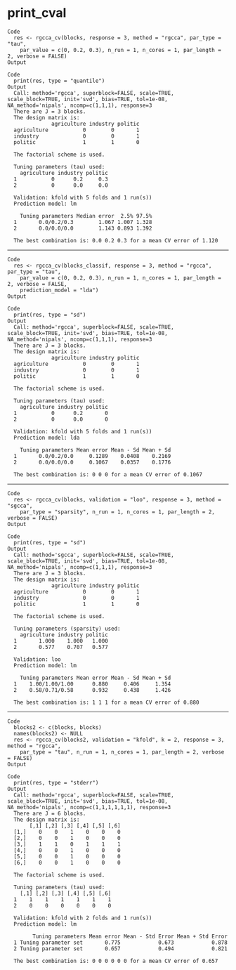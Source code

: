 # print_cval

    Code
      res <- rgcca_cv(blocks, response = 3, method = "rgcca", par_type = "tau",
        par_value = c(0, 0.2, 0.3), n_run = 1, n_cores = 1, par_length = 2, verbose = FALSE)
    Output
      
    Code
      print(res, type = "quantile")
    Output
      Call: method='rgcca', superblock=FALSE, scale=TRUE, scale_block=TRUE, init='svd', bias=TRUE, tol=1e-08, NA_method='nipals', ncomp=c(1,1,1), response=3 
      There are J = 3 blocks.
      The design matrix is:
                  agriculture industry politic
      agriculture           0        0       1
      industry              0        0       1
      politic               1        1       0
      
      The factorial scheme is used.
      
      Tuning parameters (tau) used: 
        agriculture industry politic
      1           0      0.2     0.3
      2           0      0.0     0.0
      
      Validation: kfold with 5 folds and 1 run(s)) 
      Prediction model: lm 
      
        Tuning parameters Median error  2.5% 97.5%
      1       0.0/0.2/0.3        1.067 1.007 1.328
      2       0.0/0.0/0.0        1.143 0.893 1.392
      
      The best combination is: 0.0 0.2 0.3 for a mean CV error of 1.120 

---

    Code
      res <- rgcca_cv(blocks_classif, response = 3, method = "rgcca", par_type = "tau",
        par_value = c(0, 0.2, 0.3), n_run = 1, n_cores = 1, par_length = 2, verbose = FALSE,
        prediction_model = "lda")
    Output
      
    Code
      print(res, type = "sd")
    Output
      Call: method='rgcca', superblock=FALSE, scale=TRUE, scale_block=TRUE, init='svd', bias=TRUE, tol=1e-08, NA_method='nipals', ncomp=c(1,1,1), response=3 
      There are J = 3 blocks.
      The design matrix is:
                  agriculture industry politic
      agriculture           0        0       1
      industry              0        0       1
      politic               1        1       0
      
      The factorial scheme is used.
      
      Tuning parameters (tau) used: 
        agriculture industry politic
      1           0      0.2       0
      2           0      0.0       0
      
      Validation: kfold with 5 folds and 1 run(s)) 
      Prediction model: lda 
      
        Tuning parameters Mean error Mean - Sd Mean + Sd
      1       0.0/0.2/0.0     0.1289    0.0408    0.2169
      2       0.0/0.0/0.0     0.1067    0.0357    0.1776
      
      The best combination is: 0 0 0 for a mean CV error of 0.1067 

---

    Code
      res <- rgcca_cv(blocks, validation = "loo", response = 3, method = "sgcca",
        par_type = "sparsity", n_run = 1, n_cores = 1, par_length = 2, verbose = FALSE)
    Output
      
    Code
      print(res, type = "sd")
    Output
      Call: method='sgcca', superblock=FALSE, scale=TRUE, scale_block=TRUE, init='svd', bias=TRUE, tol=1e-08, NA_method='nipals', ncomp=c(1,1,1), response=3 
      There are J = 3 blocks.
      The design matrix is:
                  agriculture industry politic
      agriculture           0        0       1
      industry              0        0       1
      politic               1        1       0
      
      The factorial scheme is used.
      
      Tuning parameters (sparsity) used: 
        agriculture industry politic
      1       1.000    1.000   1.000
      2       0.577    0.707   0.577
      
      Validation: loo 
      Prediction model: lm 
      
        Tuning parameters Mean error Mean - Sd Mean + Sd
      1    1.00/1.00/1.00      0.880     0.406     1.354
      2    0.58/0.71/0.58      0.932     0.438     1.426
      
      The best combination is: 1 1 1 for a mean CV error of 0.880 

---

    Code
      blocks2 <- c(blocks, blocks)
      names(blocks2) <- NULL
      res <- rgcca_cv(blocks2, validation = "kfold", k = 2, response = 3, method = "rgcca",
        par_type = "tau", n_run = 1, n_cores = 1, par_length = 2, verbose = FALSE)
    Output
      
    Code
      print(res, type = "stderr")
    Output
      Call: method='rgcca', superblock=FALSE, scale=TRUE, scale_block=TRUE, init='svd', bias=TRUE, tol=1e-08, NA_method='nipals', ncomp=c(1,1,1,1,1,1), response=3 
      There are J = 6 blocks.
      The design matrix is:
           [,1] [,2] [,3] [,4] [,5] [,6]
      [1,]    0    0    1    0    0    0
      [2,]    0    0    1    0    0    0
      [3,]    1    1    0    1    1    1
      [4,]    0    0    1    0    0    0
      [5,]    0    0    1    0    0    0
      [6,]    0    0    1    0    0    0
      
      The factorial scheme is used.
      
      Tuning parameters (tau) used: 
        [,1] [,2] [,3] [,4] [,5] [,6]
      1    1    1    1    1    1    1
      2    0    0    0    0    0    0
      
      Validation: kfold with 2 folds and 1 run(s)) 
      Prediction model: lm 
      
            Tuning parameters Mean error Mean - Std Error Mean + Std Error
      1 Tuning parameter set       0.775            0.673            0.878
      2 Tuning parameter set       0.657            0.494            0.821
      
      The best combination is: 0 0 0 0 0 0 for a mean CV error of 0.657 

